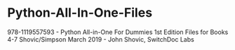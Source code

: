 # Python-All-In-One-Files
978-1119557593  - Python All-in-One For Dummies 1st Edition Files for Books 4-7 Shovic/Simpson 
March 2019 - John Shovic, SwitchDoc Labs
